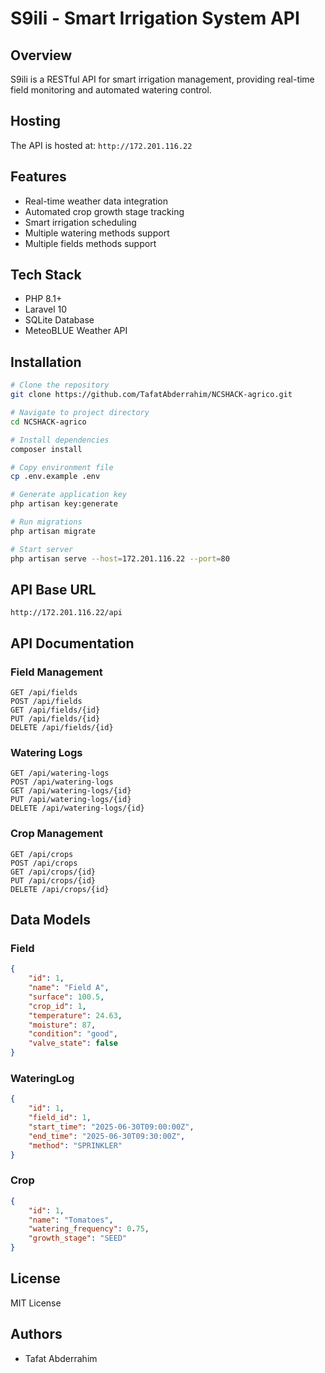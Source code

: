 # S9ili - Smart Irrigation System API

## Overview
S9ili is a RESTful API for smart irrigation management, providing real-time field monitoring and automated watering control.

## Hosting
The API is hosted at: `http://172.201.116.22`

## Features
- Real-time weather data integration
- Automated crop growth stage tracking
- Smart irrigation scheduling
- Multiple watering methods support
- Multiple fields methods support

## Tech Stack
- PHP 8.1+
- Laravel 10
- SQLite Database
- MeteoBLUE Weather API

## Installation

```bash
# Clone the repository
git clone https://github.com/TafatAbderrahim/NCSHACK-agrico.git

# Navigate to project directory
cd NCSHACK-agrico

# Install dependencies
composer install

# Copy environment file
cp .env.example .env

# Generate application key
php artisan key:generate

# Run migrations
php artisan migrate

# Start server
php artisan serve --host=172.201.116.22 --port=80
```

## API Base URL
```
http://172.201.116.22/api
```

## API Documentation

### Field Management

```http
GET /api/fields
POST /api/fields
GET /api/fields/{id}
PUT /api/fields/{id}
DELETE /api/fields/{id}
```

### Watering Logs

```http
GET /api/watering-logs
POST /api/watering-logs
GET /api/watering-logs/{id}
PUT /api/watering-logs/{id}
DELETE /api/watering-logs/{id}
```

### Crop Management

```http
GET /api/crops
POST /api/crops
GET /api/crops/{id}
PUT /api/crops/{id}
DELETE /api/crops/{id}
```

## Data Models

### Field
```json
{
    "id": 1,
    "name": "Field A",
    "surface": 100.5,
    "crop_id": 1,
    "temperature": 24.63,
    "moisture": 87,
    "condition": "good",
    "valve_state": false
}
```

### WateringLog
```json
{
    "id": 1,
    "field_id": 1,
    "start_time": "2025-06-30T09:00:00Z",
    "end_time": "2025-06-30T09:30:00Z",
    "method": "SPRINKLER"
}
```

### Crop
```json
{
    "id": 1,
    "name": "Tomatoes",
    "watering_frequency": 0.75,
    "growth_stage": "SEED"
}
```

## License
MIT License

## Authors
- Tafat Abderrahim
